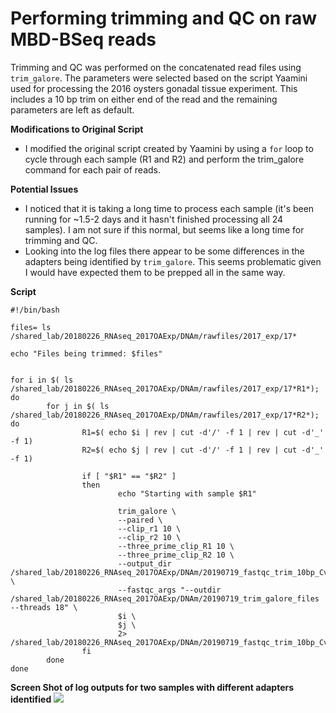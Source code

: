 # Performing trimming and QC on raw MBD-BSeq reads

Trimming and QC was performed on the concatenated read files using `trim_galore`. The parameters were selected based on the script Yaamini used for processing the 2016 oysters gonadal tissue experiment. This includes a 10 bp trim on either end of the read and the remaining parameters are left as default.

**Modifications to Original Script**
* I modified the original script created by Yaamini by using a `for` loop to cycle through each sample (R1 and R2) and perform the trim_galore command for each pair of reads.

**Potential Issues**
* I noticed that it is taking a long time to process each sample (it's been running for ~1.5-2 days and it hasn't finished processing all 24 samples). I am not sure if this normal, but seems like a long time for trimming and QC.
* Looking into the log files there appear to be some differences in the adapters being identified by `trim_galore`. This seems problematic given I would have expected them to be prepped all in the same way. 

**Script**
```
#!/bin/bash

files= ls /shared_lab/20180226_RNAseq_2017OAExp/DNAm/rawfiles/2017_exp/17*

echo "Files being trimmed: $files"


for i in $( ls /shared_lab/20180226_RNAseq_2017OAExp/DNAm/rawfiles/2017_exp/17*R1*); do
        for j in $( ls /shared_lab/20180226_RNAseq_2017OAExp/DNAm/rawfiles/2017_exp/17*R2*); do
                R1=$( echo $i | rev | cut -d'/' -f 1 | rev | cut -d'_' -f 1)
                R2=$( echo $j | rev | cut -d'/' -f 1 | rev | cut -d'_' -f 1)

                if [ "$R1" == "$R2" ]
                then
                    	echo "Starting with sample $R1"

                        trim_galore \
                        --paired \
                        --clip_r1 10 \
                        --clip_r2 10 \
                        --three_prime_clip_R1 10 \
                        --three_prime_clip_R2 10 \
                        --output_dir /shared_lab/20180226_RNAseq_2017OAExp/DNAm/20190719_fastqc_trim_10bp_Cvirginica_MBD \
                        --fastqc_args "--outdir /shared_lab/20180226_RNAseq_2017OAExp/DNAm/20190719_trim_galore_files --threads 18" \
                        $i \
                        $j \
                        2> /shared_lab/20180226_RNAseq_2017OAExp/DNAm/20190719_fastqc_trim_10bp_Cvirginica_MBD/stderr.log
                fi
        done
done
```

**Screen Shot of log outputs for two samples with different adapters identified**
![](https://github.com/epigeneticstoocean/2017OAExp_Oysters/blob/master/notebook/img/Screenshot%20from%202019-07-24%2007-12-34.png) 
